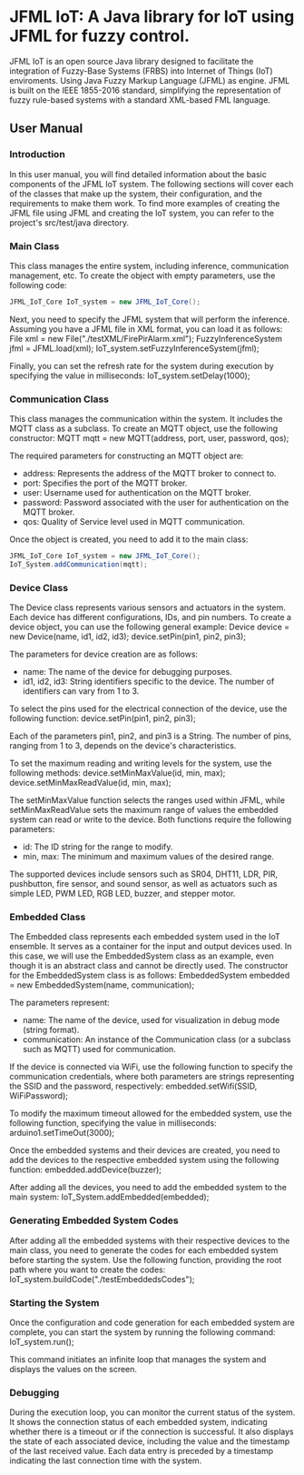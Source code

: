 # JFML IoT: A Java library for IoT using JFML for fuzzy control. 

JFML IoT is an open source Java library designed to facilitate the integration of Fuzzy-Base Systems (FRBS) into Internet of Things (IoT) enviroments. Using Java Fuzzy Markup Language (JFML) as engine. JFML is built on the IEEE 1855-2016 standard, simplifying the representation of fuzzy rule-based systems with a standard XML-based FML language.

## User Manual

### Introduction
In this user manual, you will find detailed information about the basic components of the JFML IoT system. The following sections will cover each of the classes that make up the system, their configuration, and the requirements to make them work. To find more examples of creating the JFML file using JFML and creating the IoT system, you can refer to the project's src/test/java directory.

###  Main Class
This class manages the entire system, including inference, communication management, etc. To create the object with empty parameters, use the following code:
```java
JFML_IoT_Core IoT_system = new JFML_IoT_Core();
```
Next, you need to specify the JFML system that will perform the inference. Assuming you have a JFML file in XML format, you can load it as follows:
File xml = new File("./testXML/FirePirAlarm.xml");
FuzzyInferenceSystem jfml = JFML.load(xml);
IoT_system.setFuzzyInferenceSystem(jfml);

Finally, you can set the refresh rate for the system during execution by specifying the value in milliseconds:
IoT_system.setDelay(1000);

###  Communication Class
This class manages the communication within the system. It includes the MQTT class as a subclass. To create an MQTT object, use the following constructor:
MQTT mqtt = new MQTT(address, port, user, password, qos);

The required parameters for constructing an MQTT object are:
- address: Represents the address of the MQTT broker to connect to.
- port: Specifies the port of the MQTT broker.
- user: Username used for authentication on the MQTT broker.
- password: Password associated with the user for authentication on the MQTT broker.
- qos: Quality of Service level used in MQTT communication.

Once the object is created, you need to add it to the main class:
```java
JFML_IoT_Core IoT_system = new JFML_IoT_Core();
IoT_System.addCommunication(mqtt);
```

###  Device Class
The Device class represents various sensors and actuators in the system. Each device has different configurations, IDs, and pin numbers. To create a device object, you can use the following general example:
Device device = new Device(name, id1, id2, id3);
device.setPin(pin1, pin2, pin3);

The parameters for device creation are as follows:
- name: The name of the device for debugging purposes.
- id1, id2, id3: String identifiers specific to the device. The number of identifiers can vary from 1 to 3.

To select the pins used for the electrical connection of the device, use the following function:
device.setPin(pin1, pin2, pin3);

Each of the parameters pin1, pin2, and pin3 is a String. The number of pins, ranging from 1 to 3, depends on the device's characteristics.

To set the maximum reading and writing levels for the system, use the following methods:
device.setMinMaxValue(id, min, max);
device.setMinMaxReadValue(id, min, max);

The setMinMaxValue function selects the ranges used within JFML, while setMinMaxReadValue sets the maximum range of values the embedded system can read or write to the device. Both functions require the following parameters:
- id: The ID string for the range to modify.
- min, max: The minimum and maximum values of the desired range.

The supported devices include sensors such as SR04, DHT11, LDR, PIR, pushbutton, fire sensor, and sound sensor, as well as actuators such as simple LED, PWM LED, RGB LED, buzzer, and stepper motor.

### Embedded Class
The Embedded class represents each embedded system used in the IoT ensemble. It serves as a container for the input and output devices used. In this case, we will use the EmbeddedSystem class as an example, even though it is an abstract class and cannot be directly used. The constructor for the EmbeddedSystem class is as follows:
EmbeddedSystem embedded = new EmbeddedSystem(name, communication);

The parameters represent:
- name: The name of the device, used for visualization in debug mode (string format).
- communication: An instance of the Communication class (or a subclass such as MQTT) used for communication.

If the device is connected via WiFi, use the following function to specify the communication credentials, where both parameters are strings representing the SSID and the password, respectively:
embedded.setWifi(SSID, WiFiPassword);

To modify the maximum timeout allowed for the embedded system, use the following function, specifying the value in milliseconds:
arduino1.setTimeOut(3000);

Once the embedded systems and their devices are created, you need to add the devices to the respective embedded system using the following function:
embedded.addDevice(buzzer);

After adding all the devices, you need to add the embedded system to the main system:
IoT_System.addEmbedded(embedded);

### Generating Embedded System Codes
After adding all the embedded systems with their respective devices to the main class, you need to generate the codes for each embedded system before starting the system. Use the following function, providing the root path where you want to create the codes:
IoT_system.buildCode("./testEmbeddedsCodes");

### Starting the System
Once the configuration and code generation for each embedded system are complete, you can start the system by running the following command:
IoT_system.run();

This command initiates an infinite loop that manages the system and displays the values on the screen.

### Debugging
During the execution loop, you can monitor the current status of the system. It shows the connection status of each embedded system, indicating whether there is a timeout or if the connection is successful. It also displays the state of each associated device, including the value and the timestamp of the last received value. Each data entry is preceded by a timestamp indicating the last connection time with the system.


